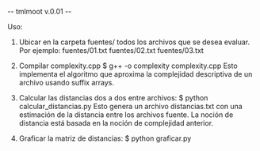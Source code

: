 -- tmlmoot v.0.01 --

Uso:

1) Ubicar en la carpeta fuentes/ todos los archivos que se desea evaluar.
Por ejemplo:
  fuentes/01.txt
  fuentes/02.txt
  fuentes/03.txt

2) Compilar complexity.cpp
  $ g++ -o complexity complexity.cpp
Esto implementa el algoritmo que aproxima la complejidad descriptiva de un
archivo usando suffix arrays.

3) Calcular las distancias dos a dos entre archivos:
  $ python calcular_distancias.py
Esto genera un archivo distancias.txt con una estimación de la distancia
entre los archivos fuente. La noción de distancia está basada en la noción
de complejidad anterior.

4) Graficar la matriz de distancias:
  $ python graficar.py

